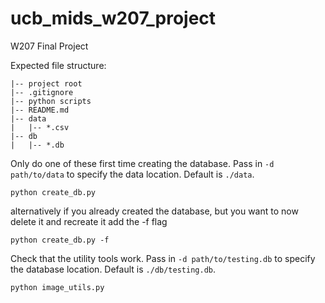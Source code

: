 # ucb_mids_w207_project

W207 Final Project

Expected file structure:

```
|-- project root
|-- .gitignore
|-- python scripts
|-- README.md
|-- data
|   |-- *.csv
|-- db
|   |-- *.db
```

Only do one of these
first time creating the database. Pass in `-d path/to/data` to specify the data location. Default is `./data`.

`python create_db.py`

alternatively if you already created the database, but you want to now delete it and recreate it add the -f flag

`python create_db.py -f`

Check that the utility tools work. Pass in `-d path/to/testing.db` to specify the database location. Default is `./db/testing.db`.

`python image_utils.py`

```

```
